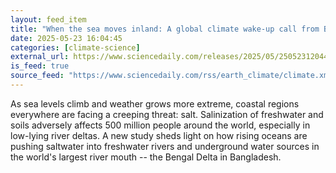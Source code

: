 ```yaml
---
layout: feed_item
title: "When the sea moves inland: A global climate wake-up call from Bangladesh's Delta"
date: 2025-05-23 16:04:45
categories: [climate-science]
external_url: https://www.sciencedaily.com/releases/2025/05/250523120445.htm
is_feed: true
source_feed: "https://www.sciencedaily.com/rss/earth_climate/climate.xml"
---
```


As sea levels climb and weather grows more extreme, coastal regions everywhere are facing a creeping threat: salt. Salinization of freshwater and soils adversely affects 500 million people around the world, especially in low-lying river deltas. A new study sheds light on how rising oceans are pushing saltwater into freshwater rivers and underground water sources in the world's largest river mouth -- the Bengal Delta in Bangladesh.
